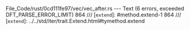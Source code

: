 File_Code/rust/0cd111fe97/vec/vec_after.rs --- Text (6 errors, exceeded DFT_PARSE_ERROR_LIMIT)
864     /// [`extend`]: #method.extend-1                                                                                                                     864     /// [`extend`]: ../../std/iter/trait.Extend.html#tymethod.extend

